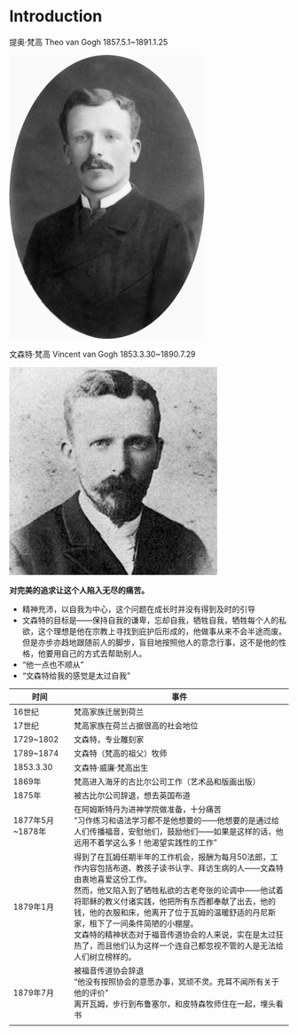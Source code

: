 # Introduction

提奥·梵高 Theo van Gogh 1857.5.1~1891.1.25

<img src="assets/Theo_van_Gogh_(1888).jpg" alt="Theo_van_Gogh_(1888)" style="zoom:50%;" />

文森特·梵高  Vincent van Gogh 1853.3.30~1890.7.29

![Vincent van Gogh photo](assets/1.-Vincent-van-Gogh.jpg)

**对完美的追求让这个人陷入无尽的痛苦。**

- 精神充沛，以自我为中心，这个问题在成长时并没有得到及时的引导
- 文森特的目标是——保持自我的谦卑，忘却自我，牺牲自我，牺牲每个人的私欲，这个理想是他在宗教上寻找到庇护后形成的，他做事从来不会半途而废。但是亦步亦趋地跟随前人的脚步，盲目地按照他人的意念行事，这不是他的性格，他要用自己的方式去帮助别人。
- “他一点也不顺从”
- “文森特给我的感觉是太过自我”

| 时间             | 事件                                                         |
| ---------------- | ------------------------------------------------------------ |
| 16世纪           | 梵高家族迁居到荷兰                                           |
| 17世纪           | 梵高家族在荷兰占据很高的社会地位                             |
| 1729~1802        | 文森特，专业雕刻家                                           |
| 1789~1874        | 文森特（梵高的祖父）牧师                                     |
| 1853.3.30        | 文森特·威廉·梵高出生                                         |
| 1869年           | 梵高进入海牙的古比尔公司工作（艺术品和版画出版）             |
| 1875年           | 被古比尔公司辞退，想去英国布道                               |
| 1877年5月~1878年 | 在阿姆斯特丹为进神学院做准备，十分痛苦<br />“习作练习和语法学习都不是他想要的——他想要的是通过给人们传播福音，安慰他们，鼓励他们——如果是这样的话，他远用不着学这么多！他渴望实践性的工作” |
| 1879年1月        | 得到了在瓦姆任期半年的工作机会，报酬为每月50法郎，工作内容包括布道、教孩子读书认字、拜访生病的人——文森特由衷地喜爱这份工作。<br />然而，他又陷入到了牺牲私欲的古老夸张的论调中——他试着将耶稣的教义付诸实践，他把所有东西都奉献了出去，他的钱，他的衣服和床，他离开了位于瓦姆的温暖舒适的丹尼斯家，租下了一间条件简陋的小棚屋。<br />文森特的精神状态对于福音传道协会的人来说，实在是太过狂热了，而且他们认为这样一个连自己都忽视不管的人是无法给人们树立榜样的。 |
| 1879年7月        | 被福音传道协会辞退<br />“他没有按照协会的意愿办事，冥顽不灵。充耳不闻所有关于他的评价”<br />离开瓦姆，步行到布鲁塞尔，和皮特森牧师住在一起，埋头看书 |
|                  |                                                              |

